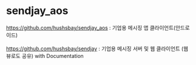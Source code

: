 # sendjay_aos

https://github.com/hushsbay/sendjay_aos : 기업용 메시징 앱 클라이언트(안드로이드)<br/><br/>
<https://github.com/hushsbay/sendjay> : 기업용 메시징 서버 및 웹 클라이언트 (웹뷰로도 공유) with Documentation


